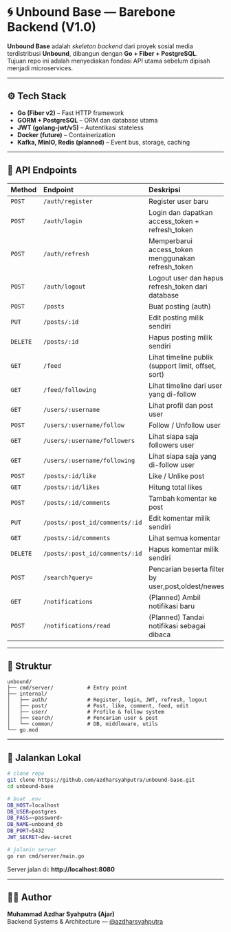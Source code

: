 # 🌀 Unbound Base — Barebone Backend (V1.0)

**Unbound Base** adalah *skeleton backend* dari proyek sosial media terdistribusi **Unbound**, dibangun dengan **Go + Fiber + PostgreSQL**.  
Tujuan repo ini adalah menyediakan fondasi API utama sebelum dipisah menjadi microservices.

---

## ⚙️ Tech Stack
- **Go (Fiber v2)** – Fast HTTP framework  
- **GORM + PostgreSQL** – ORM dan database utama  
- **JWT (golang-jwt/v5)** – Autentikasi stateless  
- **Docker (future)** – Containerization  
- **Kafka, MinIO, Redis (planned)** – Event bus, storage, caching  

---

## 📡 API Endpoints

| Method | Endpoint | Deskripsi |
|:--|:--|:--|
| `POST` | `/auth/register` | Register user baru |
| `POST` | `/auth/login` | Login dan dapatkan access_token + refresh_token |
| `POST` | `/auth/refresh` | Memperbarui access_token menggunakan refresh_token |
| `POST` | `/auth/logout` | Logout user dan hapus refresh_token dari database |
| `POST` | `/posts` | Buat posting (auth) |
| `PUT` | `/posts/:id` | Edit posting milik sendiri |
| `DELETE` | `/posts/:id` | Hapus posting milik sendiri |
| `GET` | `/feed` | Lihat timeline publik (support limit, offset, sort) |
| `GET` | `/feed/following` | Lihat timeline dari user yang di-follow |
| `GET` | `/users/:username` | Lihat profil dan post user |
| `POST` | `/users/:username/follow` | Follow / Unfollow user |
| `GET` | `/users/:username/followers` | Lihat siapa saja followers user |
| `GET` | `/users/:username/following` | Lihat siapa saja yang di-follow user |
| `POST` | `/posts/:id/like` | Like / Unlike post |
| `GET` | `/posts/:id/likes` | Hitung total likes |
| `POST` | `/posts/:id/comments` | Tambah komentar ke post |
| `PUT` | `/posts/:post_id/comments/:id` | Edit komentar milik sendiri |
| `GET` | `/posts/:id/comments` | Lihat semua komentar |
| `DELETE` | `/posts/:post_id/comments/:id` | Hapus komentar milik sendiri |
| `POST` | `/search?query=` | Pencarian beserta filter by user,post,oldest/newest |
| `GET` | `/notifications` | (Planned) Ambil notifikasi baru |
| `POST` | `/notifications/read` | (Planned) Tandai notifikasi sebagai dibaca |

---

## 🧱 Struktur
```
unbound/
├── cmd/server/           # Entry point
├── internal/
│   ├── auth/             # Register, login, JWT, refresh, logout
│   ├── post/             # Post, like, comment, feed, edit
│   ├── user/             # Profile & follow system
│   ├── search/           # Pencarian user & post
│   └── common/           # DB, middleware, utils
└── go.mod
```

---

## 🚀 Jalankan Lokal
```bash
# clone repo
git clone https://github.com/azdharsyahputra/unbound-base.git
cd unbound-base

# buat .env
DB_HOST=localhost
DB_USER=postgres
DB_PASS=<password>
DB_NAME=unbound_db
DB_PORT=5432
JWT_SECRET=dev-secret

# jalanin server
go run cmd/server/main.go
```
Server jalan di: **http://localhost:8080**

---

## 🧑‍💻 Author
**Muhammad Azdhar Syahputra (Ajar)**  
Backend Systems & Architecture — [@azdharsyahputra](https://github.com/azdharsyahputra)
